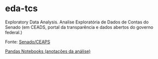 # eda-tcs
Exploratory Data Analysis. Analise Exploratória de Dados de Contas do Senado (em CEADS, portal da transparência e dados abertos do governo federal.)

Fonte: [Senado/CEAPS](https://www12.senado.leg.br/transparencia/dados-abertos-transparencia/dados-abertos-ceaps)

[Pandas Notebooks (anotações da análise)](aedSenadoBr.ipynb)

